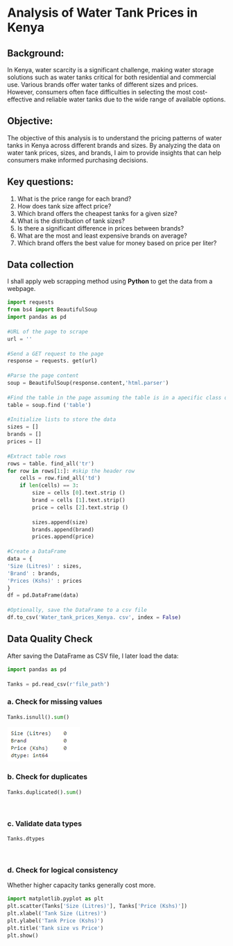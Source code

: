 # Analysis of Water Tank Prices in Kenya 

## Background: 
In Kenya, water scarcity is a significant challenge, making water storage solutions such as water tanks critical for both residential and commercial use. Various brands offer water tanks of different sizes and prices. However, consumers often face difficulties in selecting the most cost-effective and reliable water tanks due to the wide range of available options.

## Objective:
The objective of this analysis is to understand the pricing patterns of water tanks in Kenya across different brands and sizes. By analyzing the data on water tank prices, sizes, and brands, I aim to provide insights that can help consumers make informed purchasing decisions.

## Key questions: 

1. What is the price range for each brand?
2. How does tank size affect price?
3. Which brand offers the cheapest tanks for a given size?
4. What is the distribution of tank sizes?
5. Is there a significant difference in prices between brands?
6. What are the most and least expensive brands on average?
7. Which brand offers the best value for money based on price per liter?

## Data collection

I shall apply web scrapping method using **Python** to get the data from a webpage.

```python
import requests
from bs4 import BeautifulSoup
import pandas as pd

#URL of the page to scrape
url = ''

#Send a GET request to the page
response = requests. get(url)

#Parse the page content
soup = BeautifulSoup(response.content,'html.parser')

#Find the table in the page assuming the table is in a apecific class or id
table = soup.find ('table')

#Initialize lists to store the data
sizes = []
brands = []
prices = []

#Extract table rows
rows = table. find_all('tr')
for row in rows[1:]: #skip the header row
    cells = row.find_all('td')
    if len(cells) == 3:
        size = cells [0].text.strip ()
        brand = cells [1].text.strip()
        price = cells [2].text.strip ()

        sizes.append(size)
        brands.append(brand)
        prices.append(price)

#Create a DataFrame
data = {
'Size (Litres)' : sizes,
'Brand' : brands,
'Prices (Kshs)' : prices
}
df = pd.DataFrame(data)

#Optionally, save the DataFrame to a csv file
df.to_csv('Water_tank_prices_Kenya. csv', index = False)
```

## Data Quality Check 

After saving the DataFrame as CSV file, I later load the data: 

```python
import pandas as pd

Tanks = pd.read_csv(r'file_path')
``` 

### a. Check for missing values

```python
Tanks.isnull().sum()
```
![](Images/missing_values.PNG)

### b. Check for duplicates 

```python
Tanks.duplicated().sum()
```
![]() 

### c. Validate data types 

```python
Tanks.dtypes
```
![]()

### d. Check for logical consistency 
Whether higher capacity tanks generally cost more.

```python
import matplotlib.pyplot as plt
plt.scatter(Tanks['Size (Litres)'], Tanks['Price (Kshs)'])
plt.xlabel('Tank Size (Litres)')
plt.ylabel('Tank Price (Kshs)')
plt.title('Tank size vs Price')
plt.show()
```

![]()
